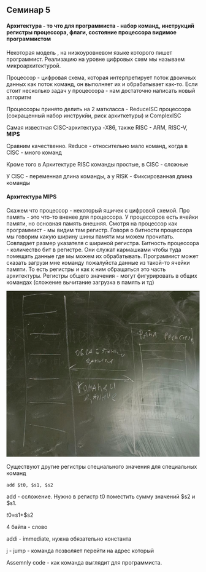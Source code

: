 ## Семинар 5

#### Архитектура - то что для программиста - набор команд, инструкций регистры процессора, флаги, состояние процессора видимое программистом

Некоторая модель , на низкоуровневом языке которого пишет программист. Реализацию на уровне цифровых схем мы называем микроархитектурой. 

Процессор - цифровая схема, которая интерпретирует поток двоичных данных как поток команд, он выполняет их и обрабатывает как-то. Если стоит несколько задач у процессора - нам достаточно написать новый алгоритм

Процессоры принято делить на 2 маткласса - ReduceISC процессора (сокращенный набор инструкйи, риск архиткетуры) и ComplexISC

Самая известная CISC-архитектура -X86, также RISC - ARM, RISC-V, **MIPS**

Сравним качественно. Reduce - относительно мало команд, когда в CISC - много команд

Кроме того в Архитектуре RISC команды простые, в CISC - сложные

У CISC - переменная длина команды, а у RISK - Фиксированная длина команды 

#### Архитектура MIPS

Скажем что процессор - некоторый ящичек с цифровой схемой. Про память - это что-то вненее для процессора. У процессоров есть ячейки памяти, но основная память внешняя. Смотря на процессор как программист - мы видим там регистр. Говоря о битности процессора мы говорим какую ширину шины памяти мы можем прочитать. Совпадает размер указателя с шириной регистра. Битность процессора - количество бит в регистре. Они служат кармашками чтобы туда помещать данные где мы можем их обрабатывать. Программист может сказать загрузи мне команду пожалуйста данные из такой-то ячейки памяти. То есть регистры и как к ним обращаться это часть архитектуры. Регистры общего значения - могут фигурировать в общих командах (сложение вычитание загрузка в память и тд)

![alt text](image.png)

Существуют другие регистры специального значения для специальных команд

```
add $t0, $s1, $s2
```
add - cсложение. Нужно в регистр t0 поместить сумму значений $s2 и $s1.

$t0=$s1+$s2

4 байта - слово

addi - immediate, нужна обязательно константа 

j - jump - команда позволяет перейти на адрес который 

Assemnly code - как команда выглядит для программиста.